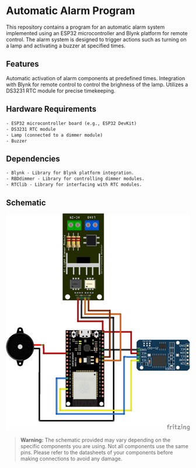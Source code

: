 # Automatic Alarm Program

This repository contains a program for an automatic alarm system implemented using an ESP32 microcontroller and Blynk platform for remote control. The alarm system is designed to trigger actions such as turning on a lamp and activating a buzzer at specified times.

## Features
Automatic activation of alarm components at predefined times. Integration with Blynk for remote control to control the brighness of the lamp. Utilizes a DS3231 RTC module for precise timekeeping.

## Hardware Requirements

    - ESP32 microcontroller board (e.g., ESP32 DevKit)
    - DS3231 RTC module
    - Lamp (connected to a dimmer module)
    - Buzzer

## Dependencies

    - Blynk - Library for Blynk platform integration.
    - RBDdimmer - Library for controlling dimmer modules.
    - RTClib - Library for interfacing with RTC modules.

## Schematic

![Schematic](https://github.com/Neisanael/Alarm-rbdimmer/blob/main/Schematic.png?raw=true)

> **Warning:**
> The schematic provided may vary depending on the specific components you are using. Not all components use the same pins. Please refer to the datasheets of your components before making connections to avoid any damage.
